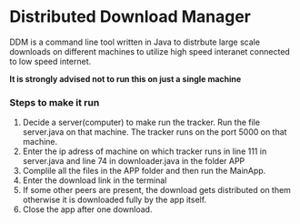 # Distributed Download Manager
DDM is a command line tool written in Java to distrbute large scale downloads on different machines to utilize high speed interanet connected to low speed internet.

__It is strongly advised not to run this on just a single machine__

### Steps to make it run
1. Decide a server(computer) to make run the tracker. Run the file server.java on that machine. The tracker runs on the port 5000 on that machine.
2. Enter the ip adress of machine on which tracker runs in line 111 in server.java and line 74 in downloader.java in the folder APP
3. Complile all the files in the APP folder and then run the MainApp.
4. Enter the download link in the terminal
5. If some other peers are present, the download gets distributed on them otherwise it is downloaded fully by the app itself.
6. Close the app after one download.
